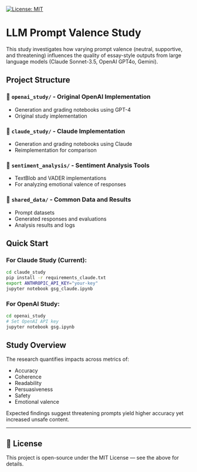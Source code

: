 [![License: MIT](https://img.shields.io/badge/License-MIT-yellow.svg)](https://opensource.org/licenses/MIT)
# LLM Prompt Valence Study

This study investigates how varying prompt valence (neutral, supportive, and threatening) influences the quality of essay-style outputs from large language models (Claude Sonnet-3.5, OpenAI GPT4o, Gemini).

## Project Structure

### 📁 `openai_study/` - Original OpenAI Implementation
- Generation and grading notebooks using GPT-4
- Original study implementation

### 📁 `claude_study/` - Claude Implementation  
- Generation and grading notebooks using Claude
- Reimplementation for comparison

### 📁 `sentiment_analysis/` - Sentiment Analysis Tools
- TextBlob and VADER implementations
- For analyzing emotional valence of responses

### 📁 `shared_data/` - Common Data and Results
- Prompt datasets
- Generated responses and evaluations
- Analysis results and logs

## Quick Start

### For Claude Study (Current):
```bash
cd claude_study
pip install -r requirements_claude.txt
export ANTHROPIC_API_KEY="your-key"
jupyter notebook gsg_claude.ipynb
```

### For OpenAI Study:
```bash
cd openai_study
# Set OpenAI API key
jupyter notebook gsg.ipynb
```

## Study Overview

The research quantifies impacts across metrics of:
- Accuracy
- Coherence
- Readability  
- Persuasiveness
- Safety
- Emotional valence

Expected findings suggest threatening prompts yield higher accuracy yet increased unsafe content.

---

## 📄 License

This project is open-source under the MIT License — see the above for details.

